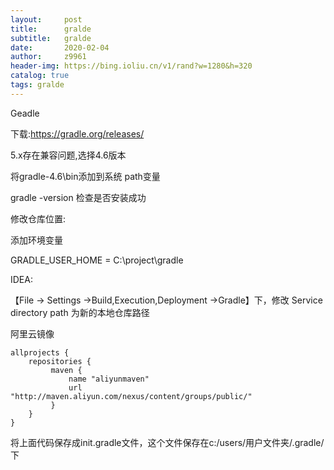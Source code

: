 ```yaml
---
layout:     post
title:      gralde
subtitle:   gralde
date:       2020-02-04
author:     z9961
header-img: https://bing.ioliu.cn/v1/rand?w=1280&h=320
catalog: true
tags: gralde
---
```



Geadle

下载:https://gradle.org/releases/

5.x存在兼容问题,选择4.6版本

将gradle-4.6\bin添加到系统 path变量

gradle -version 检查是否安装成功
 
修改仓库位置:

添加环境变量

GRADLE_USER_HOME = C:\project\gradle
 
IDEA:

【File -> Settings ->Build,Execution,Deployment ->Gradle】下，修改 Service directory path 为新的本地仓库路径
 
 
 
阿里云镜像
 
```
allprojects {
    repositories {
         maven {
             name "aliyunmaven"
             url "http://maven.aliyun.com/nexus/content/groups/public/"
         }
    }
}
```
 
将上面代码保存成init.gradle文件，这个文件保存在c:/users/用户文件夹/.gradle/下
